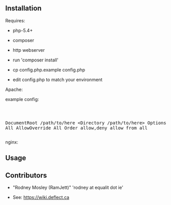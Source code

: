 ## Installation

Requires:
* php-5.4+
* composer
* http webserver

* run 'composer install'
* cp config.php.example config.php
* edit config.php to match your environment

Apache:

example config:<pre>

DocumentRoot /path/to/here
<Directory /path/to/here>
    Options All
    AllowOverride All
    Order allow,deny
    allow from all
</Directory> </pre>


nginx:


## Usage 

## Contributors

* "Rodney Mosley (RamJett)" 'rodney at equalit dot ie'

* See: https://wiki.deflect.ca
